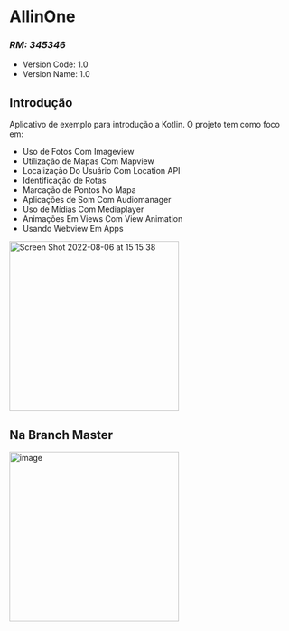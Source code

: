 # AllinOne
### _RM: 345346_

- Version Code: 1.0
- Version Name: 1.0

## Introdução

Aplicativo de exemplo para introdução a Kotlin.
O projeto tem como foco em:
* Uso de Fotos Com Imageview
* Utilização de Mapas Com Mapview
* Localização Do Usuário Com Location API
* Identificação de Rotas
* Marcação de Pontos No Mapa
* Aplicações de Som Com Audiomanager
* Uso de Mídias Com Mediaplayer
* Animações Em Views Com View Animation
* Usando Webview Em Apps


<img width="300" alt="Screen Shot 2022-08-06 at 15 15 38" src="https://user-images.githubusercontent.com/45433850/184459644-2a0cb3e9-edd5-45f8-857d-a826558adfda.png">


## Na Branch Master

<img width="300" alt="image" src="https://user-images.githubusercontent.com/45433850/185008142-239fd9b7-acdf-4c59-8c8c-499c00a743c6.png">
